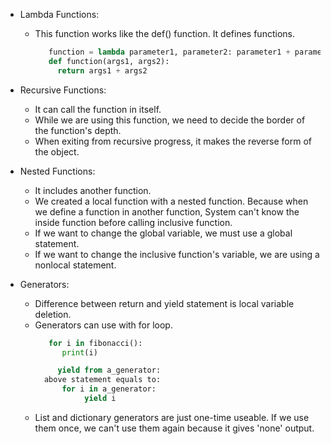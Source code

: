 - Lambda Functions:
   - This function works like the def() function. It defines functions.
      ```python
         function = lambda parameter1, parameter2: parameter1 + parameter2
         def function(args1, args2):
           return args1 + args2
      ```

- Recursive Functions:
   - It can call the function in itself.
   - While we are using this function, we need to decide the border of the function's depth.
   - When exiting from recursive progress, it makes the reverse form of the object.

- Nested Functions:
   - It includes another function.
   - We created a local function with a nested function. Because when we define a function in another function, System can't know the inside function before calling inclusive function.
   - If we want to change the global variable, we must use a global statement.
   - If we want to change the inclusive function's variable, we are using a nonlocal statement.

- Generators:
   - Difference between return and yield statement is local variable deletion. 
   - Generators can use with for loop.
      ```python
         for i in fibonacci():
            print(i)
      ```
      ```python
           yield from a_generator:
        above statement equals to:
            for i in a_generator:
                 yield i
      ```
   - List and dictionary generators are just one-time useable. If we use them once, we can't use them again because it gives 'none' output.
  
